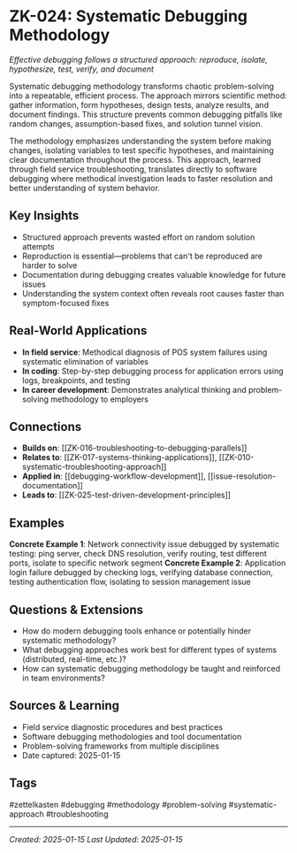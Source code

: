 # ZK-024: Systematic Debugging Methodology

*Effective debugging follows a structured approach: reproduce, isolate, hypothesize, test, verify, and document*

Systematic debugging methodology transforms chaotic problem-solving into a repeatable, efficient process. The approach mirrors scientific method: gather information, form hypotheses, design tests, analyze results, and document findings. This structure prevents common debugging pitfalls like random changes, assumption-based fixes, and solution tunnel vision.

The methodology emphasizes understanding the system before making changes, isolating variables to test specific hypotheses, and maintaining clear documentation throughout the process. This approach, learned through field service troubleshooting, translates directly to software debugging where methodical investigation leads to faster resolution and better understanding of system behavior.

## Key Insights
- Structured approach prevents wasted effort on random solution attempts
- Reproduction is essential—problems that can't be reproduced are harder to solve
- Documentation during debugging creates valuable knowledge for future issues
- Understanding the system context often reveals root causes faster than symptom-focused fixes

## Real-World Applications
- **In field service**: Methodical diagnosis of POS system failures using systematic elimination of variables
- **In coding**: Step-by-step debugging process for application errors using logs, breakpoints, and testing
- **In career development**: Demonstrates analytical thinking and problem-solving methodology to employers

## Connections
- **Builds on**: [[ZK-016-troubleshooting-to-debugging-parallels]]
- **Relates to**: [[ZK-017-systems-thinking-applications]], [[ZK-010-systematic-troubleshooting-approach]]
- **Applied in**: [[debugging-workflow-development]], [[issue-resolution-documentation]]
- **Leads to**: [[ZK-025-test-driven-development-principles]]

## Examples
**Concrete Example 1**: Network connectivity issue debugged by systematic testing: ping server, check DNS resolution, verify routing, test different ports, isolate to specific network segment
**Concrete Example 2**: Application login failure debugged by checking logs, verifying database connection, testing authentication flow, isolating to session management issue

## Questions & Extensions
- How do modern debugging tools enhance or potentially hinder systematic methodology?
- What debugging approaches work best for different types of systems (distributed, real-time, etc.)?
- How can systematic debugging methodology be taught and reinforced in team environments?

## Sources & Learning
- Field service diagnostic procedures and best practices
- Software debugging methodologies and tool documentation
- Problem-solving frameworks from multiple disciplines
- Date captured: 2025-01-15

## Tags
#zettelkasten #debugging #methodology #problem-solving #systematic-approach #troubleshooting

---
*Created: 2025-01-15*
*Last Updated: 2025-01-15*